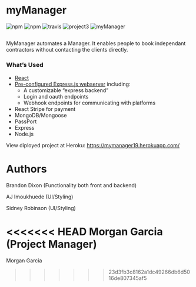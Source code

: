 # myManager

![npm](https://img.shields.io/badge/npm-6.4.1%20-brightgreen.svg)
![npm](https://img.shields.io/badge/npm-sequelize-orange.svg)
![travis](https://img.shields.io/badge/travis-passed-green.svg)
![project3](https://img.shields.io/badge/project3-myManager-brightgreen.svg)
![myManager](src/images/myManagerLogo.JPG)
##


MyManager automates a Manager. It enables people to book independant contractors without contacting the clients directly.

### What’s Used
* [React](https://reacttraining.com/react-router/web/guides/quick-start)
* [Pre-configured Express.js webserver](https://expressjs.com/) including:
  * A customizable “express backend”
  * Login and oauth endpoints
  * Webhook endpoints for communicating with platforms
* React Stripe for payment
* MongoDB/Mongoose
* PassPort
* Express
* Node.js


View diployed project at Heroku:
https://mymanager19.herokuapp.com/

# Authors
Brandon Dixon (Functionality both front and backend)

AJ Imoukhuede (UI/Styling)

Sidney Robinson (UI/Styling)

<<<<<<< HEAD
Morgan Garcia (Project Manager)
=======
Morgan Garcia
>>>>>>> 23d3fb3c8162a1dc49266db6d5016de807345af5

